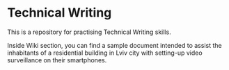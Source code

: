 # Technical Writing
This is a repository for practising Technical Writing skills.

Inside Wiki section, you can find a sample document intended to assist the inhabitants of a residential building in Lviv city with setting-up video surveillance on their smartphones.
